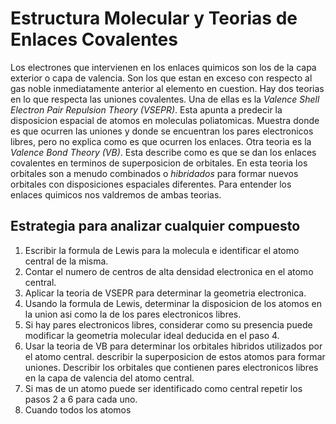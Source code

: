 # Estructura Molecular y Teorias de Enlaces Covalentes
Los electrones que intervienen en los enlaces quimicos son los de la capa exterior o capa de valencia. Son los que estan en exceso con respecto al gas noble inmediatamente anterior al elemento en cuestion.
Hay dos teorias en lo que respecta las uniones covalentes. Una de ellas es la _Valence Shell Electron Pair Repulsion Theory (VSEPR)_. Esta apunta a predecir la disposicion espacial de atomos en moleculas poliatomicas. Muestra donde es que ocurren las uniones y donde se encuentran los pares electronicos libres, pero no explica como es que ocurren los enlaces.
Otra teoria es la _Valence Bond Theory (VB)_. Esta describe como es que se dan los enlaces covalentes en terminos de superposicion de orbitales. En esta teoria los orbitales son a menudo combinados o _hibridados_ para formar nuevos orbitales con disposiciones espaciales diferentes. Para entender los enlaces quimicos nos valdremos de ambas teorias.

## Estrategia para analizar cualquier compuesto
 1. Escribir la formula de Lewis para la molecula e identificar el atomo central de la misma.
 2. Contar el numero de centros de alta densidad electronica en el atomo central.
 3. Aplicar la teoria de VSEPR para determinar la geometria electronica.
 4. Usando la formula de Lewis, determinar la disposicion de los atomos en la union asi como la de los pares electronicos libres.
 5. Si hay pares electronicos libres, considerar como su presencia puede modificar la geometria molecular ideal deducida en el paso 4.
 6. Usar la teoria de VB para determinar los orbitales hibridos utilizados por el atomo central. describir la superposicion de estos atomos para formar uniones. Describir los orbitales que contienen pares electronicos libres en la capa de valencia del atomo central.
 7. Si mas de un atomo puede ser identificado como central repetir los pasos 2 a 6 para cada uno.
 8. Cuando todos los atomos 
